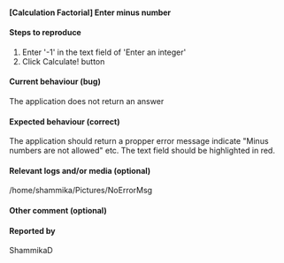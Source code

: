 <!-- 
This is the bug identifications during the testing of simple application to determine the factorial of a number.
http://qainterview.pythonanywhere.com/
-->
#### [Calculation Factorial] Enter minus number


#### Steps to reproduce 
1. Enter '-1' in the text field of 'Enter an integer'
2. Click Calculate! button


#### Current behaviour (bug)
The application does not return an answer


#### Expected behaviour (correct)
The application should return a propper error message indicate "Minus numbers are not allowed" etc.
The text field should be highlighted in red.


#### Relevant logs and/or media (optional)
/home/shammika/Pictures/NoErrorMsg

#### Other comment (optional)



#### Reported by
ShammikaD

